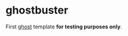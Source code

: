 # ghostbuster

First [ghost](https://github.com/TryGhost/Ghost) template **for testing purposes only**.
